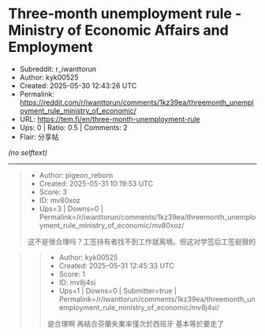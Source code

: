 # Three-month unemployment rule -             Ministry of Economic Affairs and Employment

- Subreddit: r_iwanttorun
- Author: kyk00525
- Created: 2025-05-30 12:43:26 UTC
- Permalink: https://reddit.com/r/iwanttorun/comments/1kz39ea/threemonth_unemployment_rule_ministry_of_economic/
- URL: https://tem.fi/en/three-month-unemployment-rule
- Ups: 0 | Ratio: 0.5 | Comments: 2
- Flair: 分享帖

_(no selftext)_

---

> - Author: pigeon_reborn
> - Created: 2025-05-31 10:19:53 UTC
> - Score: 3
> - ID: mv80xoz
> - Ups=3 | Downs=0 | Permalink=/r/iwanttorun/comments/1kz39ea/threemonth_unemployment_rule_ministry_of_economic/mv80xoz/
>
> 这不是很合理吗？工签持有者找不到工作就离境。但这对学签后工签挺狠的

>> - Author: kyk00525
>> - Created: 2025-05-31 12:45:33 UTC
>> - Score: 1
>> - ID: mv8j4si
>> - Ups=1 | Downs=0 | Submitter=true | Permalink=/r/iwanttorun/comments/1kz39ea/threemonth_unemployment_rule_ministry_of_economic/mv8j4si/
>>
>> 是合理啊 
>> 再結合芬蘭失業率僅次於西班牙 基本等於要走了
